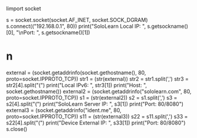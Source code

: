 Iimport socket

s = socket.socket(socket.AF_INET, socket.SOCK_DGRAM)
s.connect(("192.168.0.1", 80))
print("SoloLearn Local IP: ", s.getsockname()[0], "\nPort: ", s.getsockname()[1])
# n
external = (socket.getaddrinfo(socket.gethostname(), 80, proto=socket.IPPROTO_TCP))
str1 = (str(external))
str2 = str1.split(',')
str3 = str2[4].split("(")
print("Local IPv6: ", str3[1])
print("Host: ", socket.gethostname())
external2 = (socket.getaddrinfo("sololearn.com", 80, proto=socket.IPPROTO_TCP))
s1 = (str(external2))
s2 = s1.split(',')
s3 = s2[4].split("(")
print("SoloLearn Server IP: ", s3[1])
print("Port: 80/8080")
external3 = (socket.getaddrinfo("ident.me", 80, proto=socket.IPPROTO_TCP))
s11 = (str(external3))
s22 = s11.split(',')
s33 = s22[4].split("(")
print("Device External IP: ", s33[1])
print("Port: 80/8080")
s.close()
